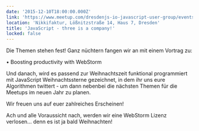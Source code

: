 ```yaml
---
date: '2015-12-10T18:00:00.000Z'
link: 'https://www.meetup.com/dresdenjs-io-javascript-user-group/events/226380202/'
location: 'Nikkifaktur, Lößnitzstraße 14, Haus 7, Dresden'
title: 'JavaScript - three is a company!'
locked: false
---
```

Die Themen stehen fest! Ganz nüchtern fangen wir an mit einem Vortrag zu:

• Boosting productivity with WebStorm

Und danach, wird es passend zur Weihnachtszeit funktional programmiert mit JavaScript Weihnachtssterne gezeichnet, in dem ihr uns eure Algorithmen twittert - um dann nebenbei die nächsten Themen für die Meetups im neuen Jahr zu planen.

Wir freuen uns auf euer zahlreiches Erscheinen!

Ach und alle Voraussicht nach, werden wir eine WebStorm Lizenz verlosen... denn es ist ja bald Weihnachten! 
